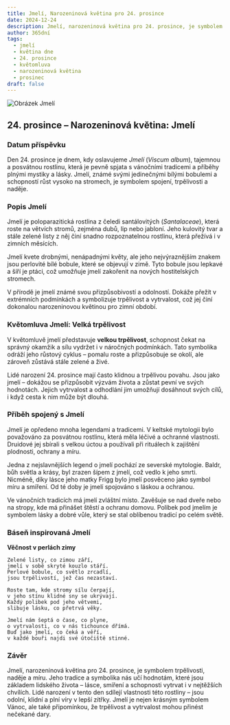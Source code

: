 ```yaml
---
title: Jmelí, Narozeninová květina pro 24. prosince
date: 2024-12-24
description: Jmelí, narozeninová květina pro 24. prosince, je symbolem Velká trpělivost. Objevte její jedinečný význam, fascinující příběhy a poezii, která oslavuje její krásu.
author: 365dní
tags:
  - jmelí
  - květina dne
  - 24. prosince
  - květomluva
  - narozeninová květina
  - prosinec
draft: false
---
```


![Obrázek Jmelí](https://cdn.pixabay.com/photo/2012/02/24/10/17/mistletoe-berries-16393_1280.jpg#center)


## 24. prosince – Narozeninová květina: Jmelí

### Datum příspěvku

Den 24. prosince je dnem, kdy oslavujeme _Jmelí_ (_Viscum album_), tajemnou a posvátnou rostlinu, která je pevně spjata s vánočními tradicemi a příběhy plnými mystiky a lásky. Jmelí, známé svými jedinečnými bílými bobulemi a schopností růst vysoko na stromech, je symbolem spojení, trpělivosti a naděje.

### Popis Jmelí

Jmelí je poloparazitická rostlina z čeledi santálovitých (_Santalaceae_), která roste na větvích stromů, zejména dubů, lip nebo jabloní. Jeho kulovitý tvar a stále zelené listy z něj činí snadno rozpoznatelnou rostlinu, která přežívá i v zimních měsících.

Jmelí kvete drobnými, nenápadnými květy, ale jeho nejvýraznějším znakem jsou perlovité bílé bobule, které se objevují v zimě. Tyto bobule jsou lepkavé a šíří je ptáci, což umožňuje jmelí zakořenit na nových hostitelských stromech.

V přírodě je jmelí známé svou přizpůsobivostí a odolností. Dokáže přežít v extrémních podmínkách a symbolizuje trpělivost a vytrvalost, což jej činí dokonalou narozeninovou květinou pro zimní období.

### Květomluva Jmelí: Velká trpělivost

V květomluvě jmelí představuje **velkou trpělivost**, schopnost čekat na správný okamžik a sílu vydržet i v náročných podmínkách. Tato symbolika odráží jeho růstový cyklus – pomalu roste a přizpůsobuje se okolí, ale zároveň zůstává stále zelené a živé.

Lidé narození 24. prosince mají často klidnou a trpělivou povahu. Jsou jako jmelí – dokážou se přizpůsobit výzvám života a zůstat pevní ve svých hodnotách. Jejich vytrvalost a odhodlání jim umožňují dosáhnout svých cílů, i když cesta k nim může být dlouhá.

### Příběh spojený s Jmelí

Jmelí je opředeno mnoha legendami a tradicemi. V keltské mytologii bylo považováno za posvátnou rostlinu, která měla léčivé a ochranné vlastnosti. Druidové jej sbírali s velkou úctou a používali při rituálech k zajištění plodnosti, ochrany a míru.

Jedna z nejslavnějších legend o jmelí pochází ze severské mytologie. Baldr, bůh světla a krásy, byl zrazen šípem z jmelí, což vedlo k jeho smrti. Nicméně, díky lásce jeho matky Frigg bylo jmelí posvěceno jako symbol míru a smíření. Od té doby je jmelí spojováno s láskou a ochranou.

Ve vánočních tradicích má jmelí zvláštní místo. Zavěšuje se nad dveře nebo na stropy, kde má přinášet štěstí a ochranu domovu. Polibek pod jmelím je symbolem lásky a dobré vůle, který se stal oblíbenou tradicí po celém světě.

### Báseň inspirovaná Jmelí

**Věčnost v perlách zimy**

```
Zelené listy, co zimou září,  
jmelí v sobě skryté kouzlo stáří.  
Perlové bobule, co světlo zrcadlí,  
jsou trpělivostí, jež čas nezastaví.  

Roste tam, kde stromy sílu čerpají,  
v jeho stínu klidné sny se ukrývají.  
Každý polibek pod jeho větvemi,  
slibuje lásku, co přetrvá věky.  

Jmelí nám šeptá o čase, co plyne,  
o vytrvalosti, co v nás tichounce dřímá.  
Buď jako jmelí, co čeká a věří,  
v každé bouři najdi své útočiště stinné.  
```

### Závěr

Jmelí, narozeninová květina pro 24. prosince, je symbolem trpělivosti, naděje a míru. Jeho tradice a symbolika nás učí hodnotám, které jsou základem lidského života – lásce, smíření a schopnosti vytrvat i v nejtěžších chvílích. Lidé narození v tento den sdílejí vlastnosti této rostliny – jsou odolní, klidní a plní víry v lepší zítřky. Jmelí je nejen krásným symbolem Vánoc, ale také připomínkou, že trpělivost a vytrvalost mohou přinést nečekané dary.